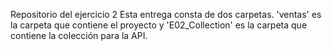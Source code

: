 Repositorio del ejercicio 2 Esta entrega consta de dos carpetas. 'ventas' es la carpeta que contiene el proyecto y 'E02_Collection' es la carpeta que contiene la colección para la API.
